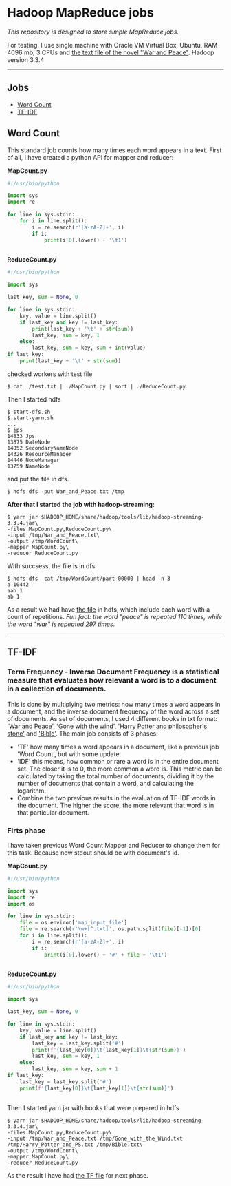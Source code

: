 # Hadoop MapReduce jobs
*This repository is designed to store simple MapReduce jobs.*

For testing, I use single machine with Oracle VM Virtual Box, Ubuntu, RAM 4096 mb, 3 CPUs and [the text file of the novel "War and Peace"](/War_and_Peace.txt). Hadoop version 3.3.4
___
## Jobs
- [Word Count](#word-count)
- [TF-IDF](#tf-idf)
## Word Count
This standard job counts how many times each word appears in a text.
First of all, I have created a python API for mapper and reducer:

**MapCount.py**
```python
#!/usr/bin/python

import sys
import re

for line in sys.stdin:
    for i in line.split():
        i = re.search(r'[a-zA-Z]+', i)
        if i:
            print(i[0].lower() + '\t1')
            
```
**ReduceCount.py**
```python
#!/usr/bin/python

import sys

last_key, sum = None, 0

for line in sys.stdin:
    key, value = line.split()
    if last_key and key != last_key:
        print(last_key + '\t' + str(sum))
        last_key, sum = key, 1
    else:
        last_key, sum = key, sum + int(value)
if last_key:
    print(last_key + '\t' + str(sum))
```
checked workers with test file
```shell
$ cat ./test.txt | ./MapCount.py | sort | ./ReduceCount.py
```
Then I started hdfs
```shell
$ start-dfs.sh
$ start-yarn.sh
...
$ jps
14833 Jps
13875 DateNode
14052 SecondaryNameNode
14326 ResourceManager
14446 NodeManager
13759 NameNode
```
and put the file in dfs.
```shell
$ hdfs dfs -put War_and_Peace.txt /tmp
```
**After that I started the job with hadoop-streaming:**
```shell
$ yarn jar $HADOOP_HOME/share/hadoop/tools/lib/hadoop-streaming-3.3.4.jar\
-files MapCount.py,ReduceCount.py\
-input /tmp/War_and_Peace.txt\
-output /tmp/WordCount\
-mapper MapCount.py\
-reducer ReduceCount.py
```
With succsess, the file is in dfs
```shell
$ hdfs dfs -cat /tmp/WordCount/part-00000 | head -n 3
a 10442
aah 1
ab 1
```

As a result we had have [the file](/Word_Count/WordCount) in hdfs, which include each word with a count of repetitions.
*Fun fact: the word "peace" is repeated 110 times, while the word "war" is repeated 297 times.*
___
## TF-IDF
### Term Frequency - Inverse Document Frequency is a statistical measure that evaluates how relevant a word is to a document in a collection of documents.

This is done by multiplying two metrics: how many times a word appears in a document, and the inverse document frequency of the word across a set of documents.
As set of documents, I used 4 different books in txt format: ['War and Peace'](/War_and_Peace.txt), ['Gone with the wind'](/TF-IDF/Gone_with_the_Wind.txt), ['Harry Potter and philosopher's stone'](/TF-IDF/Harry_Potter_and_PS.txt) and ['Bible'](/TF-IDF/Bible.txt).
The main job consists of 3 phases:
- 'TF' how many times a word appears in a document, like a previous job 'Word Count', but with some update.
- 'IDF' this means, how common or rare a word is in the entire document set. The closer it is to 0, the more common a word is. This metric can be calculated by taking the total number of documents, dividing it by the number of documents that contain a word, and calculating the logarithm.
- Combine the two previous results in the evaluation of TF-IDF words in the document. The higher the score, the more relevant that word is in that particular document.

### Firts phase
I have taken previous Word Count Mapper and Reducer to change them for this task. Because now stdout should be with document's id.

**MapCount.py**

```python
#!/usr/bin/python

import sys
import re
import os

for line in sys.stdin:
    file = os.environ['map_input_file']
    file = re.search(r'\w+[^.txt]', os.path.split(file)[-1])[0]
    for i in line.split():
        i = re.search(r'[a-zA-Z]+', i)
        if i:
            print(i[0].lower() + '#' + file + '\t1')
            
```
**ReduceCount.py**
```python
#!/usr/bin/python

import sys

last_key, sum = None, 0

for line in sys.stdin:
    key, value = line.split()
    if last_key and key != last_key:
        last_key = last_key.split('#')
        print(f'{last_key[0]}\t{last_key[1]}\t{str(sum)}')
        last_key, sum = key, 1
    else:
        last_key, sum = key, sum + 1
if last_key:
    last_key = last_key.split('#')
    print(f'{last_key[0]}\t{last_key[1]}\t{str(sum)}')
    
```
Then I started yarn jar with books that were prepared in hdfs 
```shell
$ yarn jar $HADOOP_HOME/share/hadoop/tools/lib/hadoop-streaming-3.3.4.jar\
-files MapCount.py,ReduceCount.py\
-input /tmp/War_and_Peace.txt /tmp/Gone_with_the_Wind.txt /tmp/Harry_Potter_and_PS.txt /tmp/Bible.txt\
-output /tmp/WordCount\
-mapper MapCount.py\
-reducer ReduceCount.py
```
As the result I have had [the TF file](/TF-IDF/TF) for next phase.
